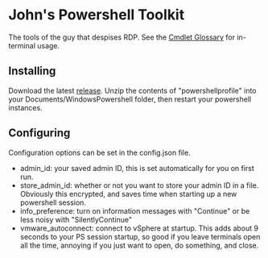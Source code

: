 # John's Powershell Toolkit

The tools of the guy that despises RDP. See the [Cmdlet Glossary](CmdletGlossary.md) for in-terminal usage.

## Installing

Download the latest [release](<https://git.shawinc.com/jconley/PowershellProfile/releases>). Unzip the contents of "powershellprofile" into your Documents/WindowsPowershell folder, then restart your powershell instances.

## Configuring

Configuration options can be set in the config.json file.

- admin_id: your saved admin ID, this is set automatically for you on first run.
- store_admin_id: whether or not you want to store your admin ID in a file. Obviously this encrypted, and saves time when starting up a new powershell session.
- info_preference: turn on information messages with "Continue" or be less noisy with "SilentlyContinue"
- vmware_autoconnect: connect to vSphere at startup. This adds about 9 seconds to your PS session startup, so good if you leave terminals open all the time, annoying if you just want to open, do something, and close.
